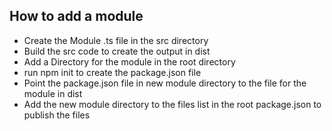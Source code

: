 ## How to add a module

-   Create the Module .ts file in the src directory
-   Build the src code to create the output in dist
-   Add a Directory for the module in the root directory
-   run npm init to create the package.json file
-   Point the package.json file in new module directory to the file for the module in dist
-   Add the new module directory to the files list in the root package.json to publish the files
